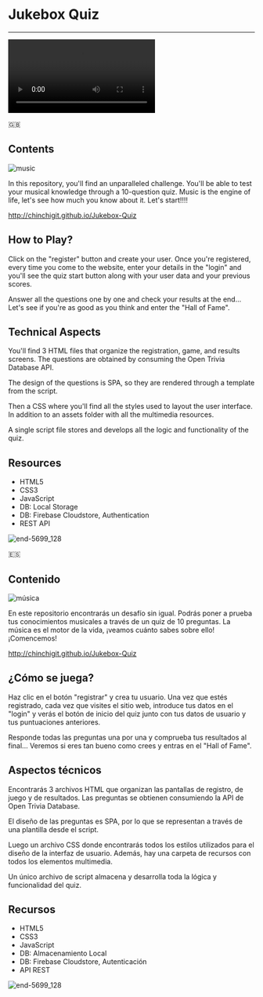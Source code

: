 # Jukebox Quiz #
---

<video controls>
  <source src="./assets/video/JUKEBOX OK.mp4" type="video/mp4">
  Tu navegador no soporta la reproducción de videos.
</video>


🇬🇧

## Contents ##
![music](https://github.com/ElenaDRFS/quiz-2/assets/145337549/3d805dba-cf91-47e0-8db7-700ecc1be4c3)

In this repository, you'll find an unparalleled challenge. You'll be able to test your musical knowledge through a 10-question quiz. Music is the engine of life, let's see how much you know about it. Let's start!!!!  

http://chinchigit.github.io/Jukebox-Quiz

## How to Play? ##
Click on the "register" button and create your user. Once you're registered, every time you come to the website, enter your details in the "login" and you'll see the quiz start button along with your user data and your previous scores.

Answer all the questions one by one and check your results at the end... Let's see if you're as good as you think and enter the "Hall of Fame".

## Technical Aspects ##

You'll find 3 HTML files that organize the registration, game, and results screens. The questions are obtained by consuming the Open Trivia Database API.

The design of the questions is SPA, so they are rendered through a template from the script.

Then a CSS where you'll find all the styles used to layout the user interface. In addition to an assets folder with all the multimedia resources.

A single script file stores and develops all the logic and functionality of the quiz.

## Resources ##
- HTML5
- CSS3
- JavaScript
- DB: Local Storage
- DB: Firebase Cloudstore, Authentication
- REST API

![end-5699_128](https://github.com/ElenaDRFS/quiz-2/assets/145337549/8c7c4d51-ac24-4921-bc2b-cd832144f68e)


🇪🇸

## Contenido ##
![música](https://github.com/ElenaDRFS/quiz-2/assets/145337549/3d805dba-cf91-47e0-8db7-700ecc1be4c3)

En este repositorio encontrarás un desafío sin igual. Podrás poner a prueba tus conocimientos musicales a través de un quiz de 10 preguntas. La música es el motor de la vida, ¡veamos cuánto sabes sobre ello! ¡Comencemos!  

http://chinchigit.github.io/Jukebox-Quiz

## ¿Cómo se juega? ##
Haz clic en el botón "registrar" y crea tu usuario. Una vez que estés registrado, cada vez que visites el sitio web, introduce tus datos en el "login" y verás el botón de inicio del quiz junto con tus datos de usuario y tus puntuaciones anteriores.

Responde todas las preguntas una por una y comprueba tus resultados al final... Veremos si eres tan bueno como crees y entras en el "Hall of Fame".

## Aspectos técnicos ##

Encontrarás 3 archivos HTML que organizan las pantallas de registro, de juego y de resultados. Las preguntas se obtienen consumiendo la API de Open Trivia Database.

El diseño de las preguntas es SPA, por lo que se representan a través de una plantilla desde el script.

Luego un archivo CSS donde encontrarás todos los estilos utilizados para el diseño de la interfaz de usuario. Además, hay una carpeta de recursos con todos los elementos multimedia.

Un único archivo de script almacena y desarrolla toda la lógica y funcionalidad del quiz.

## Recursos ##
- HTML5
- CSS3
- JavaScript
- DB: Almacenamiento Local
- DB: Firebase Cloudstore, Autenticación
- API REST

![end-5699_128](https://github.com/ElenaDRFS/quiz-2/assets/145337549/8c7c4d51-ac24-4921-bc2b-cd832144f68e)

